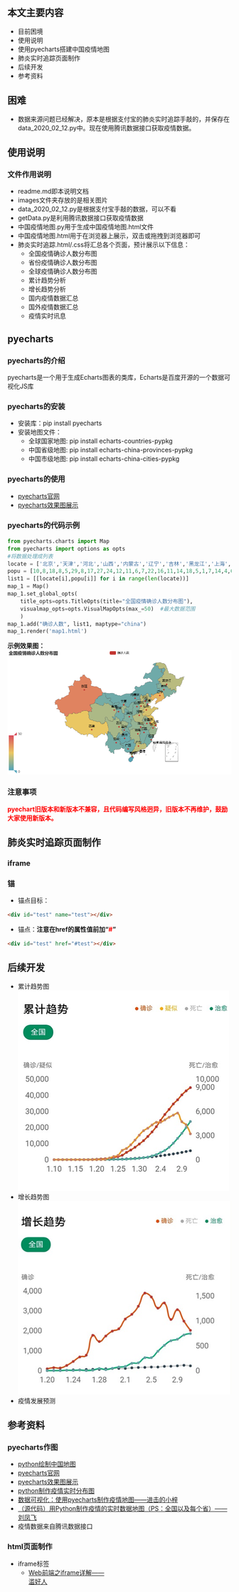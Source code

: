 ## 本文主要内容

- 目前困境
- 使用说明
- 使用pyecharts搭建中国疫情地图
- 肺炎实时追踪页面制作
- 后续开发
- 参考资料

## 困难

- 数据来源问题已经解决，原本是根据支付宝的肺炎实时追踪手敲的，并保存在data_2020_02_12.py中。现在使用腾讯数据接口获取疫情数据。

## 使用说明

### 文件作用说明

- readme.md即本说明文档
- images文件夹存放的是相关图片
- data_2020_02_12.py是根据支付宝手敲的数据，可以不看
- getData.py是利用腾讯数据接口获取疫情数据
- 中国疫情地图.py用于生成中国疫情地图.html文件
- 中国疫情地图.html用于在浏览器上展示，双击或拖拽到浏览器即可
- 肺炎实时追踪.html/.css将汇总各个页面，预计展示以下信息：
  - 全国疫情确诊人数分布图
  - 省份疫情确诊人数分布图
  - 全球疫情确诊人数分布图
  - 累计趋势分析
  - 增长趋势分析
  - 国内疫情数据汇总
  - 国外疫情数据汇总
  - 疫情实时讯息

## pyecharts

### pyecharts的介绍

pyecharts是一个用于生成Echarts图表的类库，Echarts是百度开源的一个数据可视化JS库

### pyecharts的安装

- 安装库：pip install pyecharts
- 安装地图文件：
  - 全球国家地图: pip install echarts-countries-pypkg
  - 中国省级地图: pip install echarts-china-provinces-pypkg
  - 中国市级地图: pip install echarts-china-cities-pypkg

### pyecharts的使用

- [pyecharts官网](http://pyecharts.org/#/)
- [pyecharts效果图展示](http://pyecharts.herokuapp.com/)

### pyecharts的代码示例

``` python
from pyecharts.charts import Map
from pyecharts import options as opts
#将数据处理成列表
locate = ['北京','天津','河北','山西','内蒙古','辽宁','吉林','黑龙江','上海','江苏','浙江','安徽','福建','江西','山东','河南','湖北','湖南','广东','广西','海南','重庆','四川','贵州','云南','陕西','甘肃','青海','宁夏','新疆','西藏']
popu = [10,8,18,8,5,29,8,17,27,24,12,11,6,7,22,16,11,14,18,5,1,7,14,4,6,8,6,15,13,39,25,21]
list1 = [[locate[i],popu[i]] for i in range(len(locate))]
map_1 = Map()
map_1.set_global_opts(
    title_opts=opts.TitleOpts(title="全国疫情确诊人数分布图"),
    visualmap_opts=opts.VisualMapOpts(max_=50)  #最大数据范围
    )
map_1.add("确诊人数", list1, maptype="china")
map_1.render('map1.html')
```

**示例效果图：**![](./images/示例效果图.png)

### 注意事项

<font color=red>**pyechart旧版本和新版本不兼容，且代码编写风格迥异，旧版本不再维护，鼓励大家使用新版本。**</font>

## 肺炎实时追踪页面制作

### iframe

### 锚

- 锚点目标：  

```html 
<div id="test" name="test"></div>
```

- 锚点：**注意在href的属性值前加“<font color=red>#</font>”**

```html 
<div id="test" href="#test"></div>
```

## 后续开发

- <font>累计趋势图<font> ![](./images/累计趋势.jpg)
- <font>增长趋势图<font> ![](./images/增长趋势.jpg)
- 疫情发展预测

## 参考资料

### pyecharts作图

- [python绘制中国地图](https://zhuanlan.zhihu.com/p/45202403)
- [pyecharts官网](http://pyecharts.org/#/)
- [pyecharts效果图展示](http://pyecharts.herokuapp.com/)
- [python制作疫情实时分布图](https://zhuanlan.zhihu.com/p/105840267)
- [数据可视化：使用pyecharts制作疫情地图——进击的小梓](https://zhuanlan.zhihu.com/p/105001857?utm_source=wechatMessage_article_bottom)
- [（源代码）用Python制作疫情的实时数据地图（PS：全国以及每个省）——刘凤飞](https://zhuanlan.zhihu.com/p/105072241)
- 疫情数据来自腾讯数据接口

### html页面制作

- iframe标签
  - [Web前端之iframe详解——	
滥好人 ](https://www.cnblogs.com/hq233/p/9849939.html)

